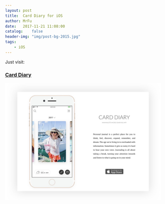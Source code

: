 ```yaml
---
layout: post
title:  Card Diary for iOS
author: MrFu
date:   2017-11-21 11:08:00
catalog:    false
header-img: "img/post-bg-2015.jpg"
tags:
    - iOS
---
```


Just visit:

### [Card Diary](https://carddiary.me/)

![card_diary_main_page](/img/article/samllArticles/card_diary_main_page.jpg)
